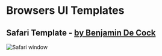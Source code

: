 # Browsers UI Templates #

## Safari Template - [by Benjamin De Cock](http://dribbble.com/shots/815922-Safari)
![Safari window](https://raw.github.com/nvk/sketch-browsers-ui/master/safari.sketch/QuickLook/Thumbnail.png)
